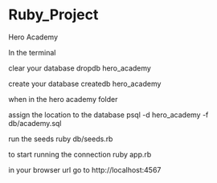 # Ruby_Project
Hero Academy

In the terminal

clear your database
dropdb hero_academy

create your database
createdb hero_academy

when in the hero academy folder

assign the location to the database
psql -d hero_academy -f db/academy.sql

run the seeds
ruby db/seeds.rb

to start running the connection
ruby app.rb

in your browser url go to 
http://localhost:4567
